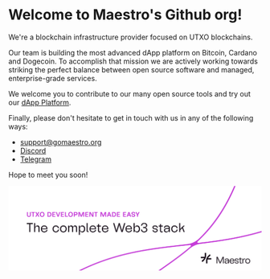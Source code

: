 # Welcome to **Maestro's Github org**!

We're a blockchain infrastructure provider focused on UTXO blockchains.

Our team is building the most advanced dApp platform on Bitcoin, Cardano and Dogecoin. To accomplish that mission we are actively working towards striking the perfect balance between open source software and managed, enterprise-grade services.

We welcome you to contribute to our many open source tools and try out our [dApp Platform](https://www.gomaestro.org/dapp-platform).

Finally, please don't hesitate to get in touch with us in any of the following ways:

- support@gomaestro.org
- [Discord](https://discord.gg/zvXv3TxD)
- [Telegram](https://t.me/GoMaestroOrg)

Hope to meet you soon!

![banner](https://github.com/maestro-org/.github/blob/main/profile/banner.png?raw=true)
